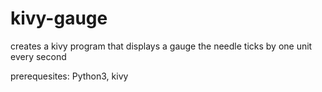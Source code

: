 # kivy-gauge
creates a kivy program that displays a gauge
the needle ticks by one unit every second

prerequesites: Python3, kivy
